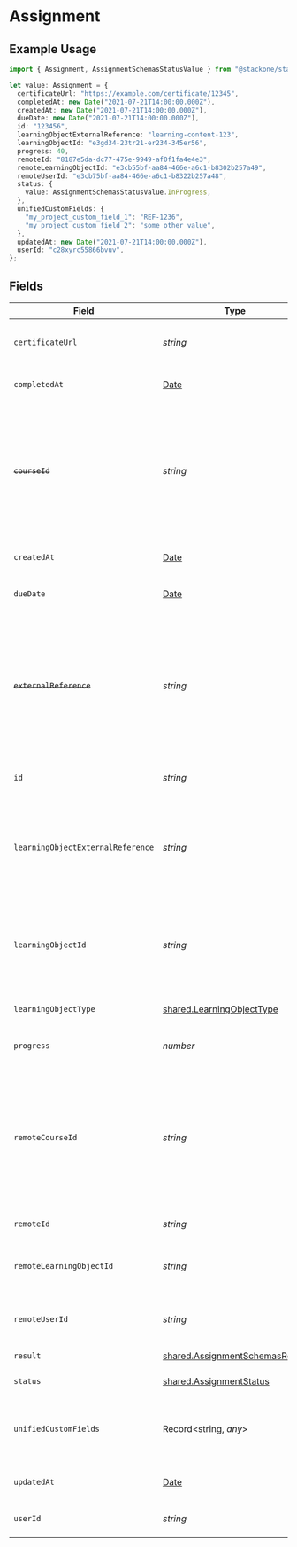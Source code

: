 # Assignment

## Example Usage

```typescript
import { Assignment, AssignmentSchemasStatusValue } from "@stackone/stackone-client-ts/sdk/models/shared";

let value: Assignment = {
  certificateUrl: "https://example.com/certificate/12345",
  completedAt: new Date("2021-07-21T14:00:00.000Z"),
  createdAt: new Date("2021-07-21T14:00:00.000Z"),
  dueDate: new Date("2021-07-21T14:00:00.000Z"),
  id: "123456",
  learningObjectExternalReference: "learning-content-123",
  learningObjectId: "e3gd34-23tr21-er234-345er56",
  progress: 40,
  remoteId: "8187e5da-dc77-475e-9949-af0f1fa4e4e3",
  remoteLearningObjectId: "e3cb55bf-aa84-466e-a6c1-b8302b257a49",
  remoteUserId: "e3cb75bf-aa84-466e-a6c1-b8322b257a48",
  status: {
    value: AssignmentSchemasStatusValue.InProgress,
  },
  unifiedCustomFields: {
    "my_project_custom_field_1": "REF-1236",
    "my_project_custom_field_2": "some other value",
  },
  updatedAt: new Date("2021-07-21T14:00:00.000Z"),
  userId: "c28xyrc55866bvuv",
};
```

## Fields

| Field                                                                                                                                                                                         | Type                                                                                                                                                                                          | Required                                                                                                                                                                                      | Description                                                                                                                                                                                   | Example                                                                                                                                                                                       |
| --------------------------------------------------------------------------------------------------------------------------------------------------------------------------------------------- | --------------------------------------------------------------------------------------------------------------------------------------------------------------------------------------------- | --------------------------------------------------------------------------------------------------------------------------------------------------------------------------------------------- | --------------------------------------------------------------------------------------------------------------------------------------------------------------------------------------------- | --------------------------------------------------------------------------------------------------------------------------------------------------------------------------------------------- |
| `certificateUrl`                                                                                                                                                                              | *string*                                                                                                                                                                                      | :heavy_minus_sign:                                                                                                                                                                            | The certification URL associated with this assignment                                                                                                                                         | https://example.com/certificate/12345                                                                                                                                                         |
| `completedAt`                                                                                                                                                                                 | [Date](https://developer.mozilla.org/en-US/docs/Web/JavaScript/Reference/Global_Objects/Date)                                                                                                 | :heavy_minus_sign:                                                                                                                                                                            | The date the content was completed                                                                                                                                                            | 2021-07-21T14:00:00.000Z                                                                                                                                                                      |
| ~~`courseId`~~                                                                                                                                                                                | *string*                                                                                                                                                                                      | :heavy_minus_sign:                                                                                                                                                                            | : warning: ** DEPRECATED **: This will be removed in a future release, please migrate away from it as soon as possible.<br/><br/>The course ID associated with this assignment                | 16873-ENG-1                                                                                                                                                                                   |
| `createdAt`                                                                                                                                                                                   | [Date](https://developer.mozilla.org/en-US/docs/Web/JavaScript/Reference/Global_Objects/Date)                                                                                                 | :heavy_minus_sign:                                                                                                                                                                            | The date the assignment was created                                                                                                                                                           | 2021-07-21T14:00:00.000Z                                                                                                                                                                      |
| `dueDate`                                                                                                                                                                                     | [Date](https://developer.mozilla.org/en-US/docs/Web/JavaScript/Reference/Global_Objects/Date)                                                                                                 | :heavy_minus_sign:                                                                                                                                                                            | The date the assignment is due to be completed                                                                                                                                                | 2021-07-21T14:00:00.000Z                                                                                                                                                                      |
| ~~`externalReference`~~                                                                                                                                                                       | *string*                                                                                                                                                                                      | :heavy_minus_sign:                                                                                                                                                                            | : warning: ** DEPRECATED **: This will be removed in a future release, please migrate away from it as soon as possible.<br/><br/>The external reference associated with this assignment       | e3gd34-23tr21-er234-345er56                                                                                                                                                                   |
| `id`                                                                                                                                                                                          | *string*                                                                                                                                                                                      | :heavy_minus_sign:                                                                                                                                                                            | The ID associated with this assignment                                                                                                                                                        | 123456                                                                                                                                                                                        |
| `learningObjectExternalReference`                                                                                                                                                             | *string*                                                                                                                                                                                      | :heavy_minus_sign:                                                                                                                                                                            | The external reference of the learning object associated with this assignment, this is the main identifier for creating assignments.                                                          | learning-content-123                                                                                                                                                                          |
| `learningObjectId`                                                                                                                                                                            | *string*                                                                                                                                                                                      | :heavy_minus_sign:                                                                                                                                                                            | The learning_object_id associated with this assignment. This is not required unless specified in an integration.                                                                              | e3gd34-23tr21-er234-345er56                                                                                                                                                                   |
| `learningObjectType`                                                                                                                                                                          | [shared.LearningObjectType](../../../sdk/models/shared/learningobjecttype.md)                                                                                                                 | :heavy_minus_sign:                                                                                                                                                                            | The learning object type of the assignment                                                                                                                                                    |                                                                                                                                                                                               |
| `progress`                                                                                                                                                                                    | *number*                                                                                                                                                                                      | :heavy_minus_sign:                                                                                                                                                                            | The progress associated with this assigment                                                                                                                                                   | 40                                                                                                                                                                                            |
| ~~`remoteCourseId`~~                                                                                                                                                                          | *string*                                                                                                                                                                                      | :heavy_minus_sign:                                                                                                                                                                            | : warning: ** DEPRECATED **: This will be removed in a future release, please migrate away from it as soon as possible.<br/><br/>Provider's unique identifier of the course related to the assignment | e3cb75bf-aa84-466e-a6c1-b8322b257a48                                                                                                                                                          |
| `remoteId`                                                                                                                                                                                    | *string*                                                                                                                                                                                      | :heavy_minus_sign:                                                                                                                                                                            | Provider's unique identifier                                                                                                                                                                  | 8187e5da-dc77-475e-9949-af0f1fa4e4e3                                                                                                                                                          |
| `remoteLearningObjectId`                                                                                                                                                                      | *string*                                                                                                                                                                                      | :heavy_minus_sign:                                                                                                                                                                            | Provider's unique identifier of the learning object related to the assignment                                                                                                                 | e3cb55bf-aa84-466e-a6c1-b8302b257a49                                                                                                                                                          |
| `remoteUserId`                                                                                                                                                                                | *string*                                                                                                                                                                                      | :heavy_minus_sign:                                                                                                                                                                            | Provider's unique identifier of the user related to the assignment                                                                                                                            | e3cb75bf-aa84-466e-a6c1-b8322b257a48                                                                                                                                                          |
| `result`                                                                                                                                                                                      | [shared.AssignmentSchemasResult](../../../sdk/models/shared/assignmentschemasresult.md)                                                                                                       | :heavy_minus_sign:                                                                                                                                                                            | The result of the assignment                                                                                                                                                                  |                                                                                                                                                                                               |
| `status`                                                                                                                                                                                      | [shared.AssignmentStatus](../../../sdk/models/shared/assignmentstatus.md)                                                                                                                     | :heavy_minus_sign:                                                                                                                                                                            | The status of the assignment                                                                                                                                                                  |                                                                                                                                                                                               |
| `unifiedCustomFields`                                                                                                                                                                         | Record<string, *any*>                                                                                                                                                                         | :heavy_minus_sign:                                                                                                                                                                            | Custom Unified Fields configured in your StackOne project                                                                                                                                     | {<br/>"my_project_custom_field_1": "REF-1236",<br/>"my_project_custom_field_2": "some other value"<br/>}                                                                                      |
| `updatedAt`                                                                                                                                                                                   | [Date](https://developer.mozilla.org/en-US/docs/Web/JavaScript/Reference/Global_Objects/Date)                                                                                                 | :heavy_minus_sign:                                                                                                                                                                            | The date the assignment was last updated                                                                                                                                                      | 2021-07-21T14:00:00.000Z                                                                                                                                                                      |
| `userId`                                                                                                                                                                                      | *string*                                                                                                                                                                                      | :heavy_minus_sign:                                                                                                                                                                            | The user ID associated with this assignment                                                                                                                                                   | c28xyrc55866bvuv                                                                                                                                                                              |